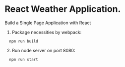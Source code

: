 # React Weather Application.

Build a Single Page Application with React

1. Package necessities by webpack:
```
  npm run build
```
2. Run node server on port 8080:
```
  npm run start
```
